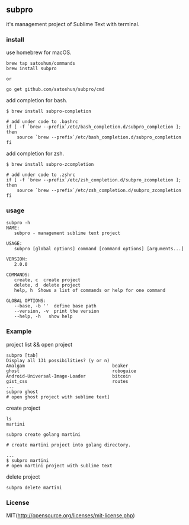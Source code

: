 ## subpro

it's management project of Sublime Text with terminal.

### install

use homebrew for macOS.

```shell
brew tap satoshun/commands
brew install subpro

or

go get github.com/satoshun/subpro/cmd
```

add completion for bash.

```shell
$ brew install subpro-completion

# add under code to .bashrc
if [ -f `brew --prefix`/etc/bash_completion.d/subpro_completion ]; then
    source `brew --prefix`/etc/bash_completion.d/subpro_completion
fi
```

add completion for zsh.

```shell
$ brew install subpro-zcompletion

# add under code to .zshrc
if [ -f `brew --prefix`/etc/zsh_completion.d/subpro_zcompletion ]; then
    source `brew --prefix`/etc/zsh_completion.d/subpro_zcompletion
fi
```

### usage

```shell
subpro -h
NAME:
   subpro - management sublime text project

USAGE:
   subpro [global options] command [command options] [arguments...]

VERSION:
   2.0.0

COMMANDS:
   create, c  create project
   delete, d  delete project
   help, h  Shows a list of commands or help for one command

GLOBAL OPTIONS:
   --base, -b ''  define base path
   --version, -v  print the version
   --help, -h   show help
```

### Example

project list && open project

```shell
subpro [tab]
Display all 131 possibilities? (y or n)
Amalgam                                 beaker                                  ghost                                   roboguice
Android-Universal-Image-Loader          bitcoin                                 gist_css                                routes
...
subpro ghost
# open ghost project with sublime text]
```

create project

```shell
ls
martini

subpro create golang martini

# create martini project into golang directory.

...
$ subpro martini
# open martini project with sublime text
```

delete project

```shell
subpro delete martini
```

### License

MIT(http://opensource.org/licenses/mit-license.php)
